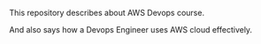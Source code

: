 This repository describes about AWS Devops course.

And also says how a Devops Engineer uses AWS cloud effectively.
